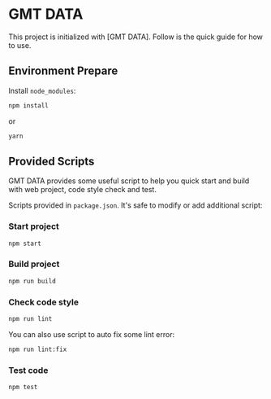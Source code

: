 # GMT DATA

This project is initialized with [GMT DATA]. Follow is the quick guide for how to use.

## Environment Prepare

Install `node_modules`:

```bash
npm install
```

or

```bash
yarn
```

## Provided Scripts

GMT DATA provides some useful script to help you quick start and build with web project, code style check and test.

Scripts provided in `package.json`. It's safe to modify or add additional script:

### Start project

```bash
npm start
```

### Build project

```bash
npm run build
```

### Check code style

```bash
npm run lint
```

You can also use script to auto fix some lint error:

```bash
npm run lint:fix
```

### Test code

```bash
npm test
```

